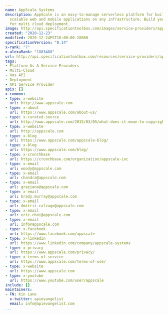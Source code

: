 ```yaml
---
name: AppScale Systems
description: AppScale is an easy-to-manage serverless platform for building and running
  scalable web and mobile applications on any infrastructure. Build your app rapidly
  for multi cloud deployment.
image: http://api.specificationtoolbox.com/images/service-providers/appscale-systems.jpg
created: "2020-12-23"
modified: 2020-12-24PST10:00:00-28800
specificationVersion: "0.14"
x-rank: "7"
x-alexaRank: "1883488"
url: http://api.specificationtoolbox.com/resources/service-providers/appscale-systems/
tags:
- Platform As A Service Providers
- Multi-Cloud
- Has API
- Deployment
- API Service Provider
apis: []
x-common:
- type: x-website
  url: http://www.appscale.com
- type: x-about
  url: https://www.appscale.com/about-us/
- type: x-curated-source
  url: http://www.appscale.com/2015/03/05/what-does-it-mean-to-copyright-an-api/
- type: x-website
  url: http://appscale.com
- type: x-blog
  url: https://www.appscale.com/appscale-blog/
- type: x-blog
  url: https://www.appscale.com/blog/
- type: x-crunchbase
  url: https://crunchbase.com/organization/appscale-inc
- type: x-email
  url: woody@appscale.com
- type: x-email
  url: chandra@appscale.com
- type: x-email
  url: graziano@appscale.com
- type: x-email
  url: brady.murray@appscale.com
- type: x-email
  url: dmitrii.calzago@appscale.com
- type: x-email
  url: eric.choi@appscale.com
- type: x-email
  url: info@appscale.com
- type: x-facebook
  url: https://www.facebook.com/appscale
- type: x-linkedin
  url: https://www.linkedin.com/company/appscale-systems
- type: x-privacy
  url: https://www.appscale.com/privacy/
- type: x-terms-of-service
  url: https://www.appscale.com/terms-of-use/
- type: x-website
  url: https://www.appscale.com
- type: x-youtube
  url: https://www.youtube.com/user/appscale
include: []
maintainers:
- FN: Kin Lane
  x-twitter: apievangelist
  email: info@apievangelist.com
...
```

